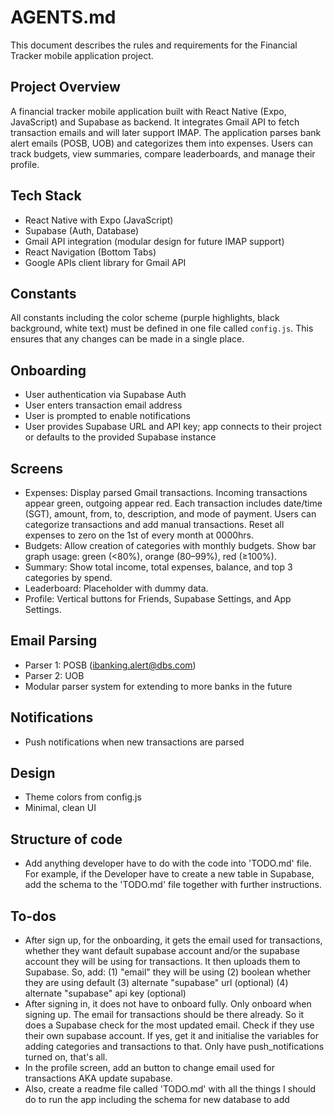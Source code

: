 # AGENTS.md

This document describes the rules and requirements for the Financial Tracker mobile application project.

## Project Overview

A financial tracker mobile application built with React Native (Expo, JavaScript) and Supabase as backend. It integrates Gmail API to fetch transaction emails and will later support IMAP. The application parses bank alert emails (POSB, UOB) and categorizes them into expenses. Users can track budgets, view summaries, compare leaderboards, and manage their profile.

## Tech Stack

-   React Native with Expo (JavaScript)
-   Supabase (Auth, Database)
-   Gmail API integration (modular design for future IMAP support)
-   React Navigation (Bottom Tabs)
-   Google APIs client library for Gmail API

## Constants

All constants including the color scheme (purple highlights, black background, white text) must be defined in one file called `config.js`. This ensures that any changes can be made in a single place.

## Onboarding

-   User authentication via Supabase Auth
-   User enters transaction email address
-   User is prompted to enable notifications
-   User provides Supabase URL and API key; app connects to their project or defaults to the provided Supabase instance

## Screens

-   Expenses: Display parsed Gmail transactions. Incoming transactions appear green, outgoing appear red. Each transaction includes date/time (SGT), amount, from, to, description, and mode of payment. Users can categorize transactions and add manual transactions. Reset all expenses to zero on the 1st of every month at 0000hrs.
-   Budgets: Allow creation of categories with monthly budgets. Show bar graph usage: green (<80%), orange (80–99%), red (≥100%).
-   Summary: Show total income, total expenses, balance, and top 3 categories by spend.
-   Leaderboard: Placeholder with dummy data.
-   Profile: Vertical buttons for Friends, Supabase Settings, and App Settings.

## Email Parsing

-   Parser 1: POSB (ibanking.alert@dbs.com)
-   Parser 2: UOB
-   Modular parser system for extending to more banks in the future

## Notifications

-   Push notifications when new transactions are parsed

## Design

-   Theme colors from config.js
-   Minimal, clean UI

## Structure of code

-   Add anything developer have to do with the code into 'TODO.md' file. For example, if the Developer have to create a new table in Supabase, add the schema to the 'TODO.md' file together with further instructions.

## To-dos

-   After sign up, for the onboarding, it gets the email used for transactions, whether they want default supabase account and/or the supabase account they will be using for transactions. It then uploads them to Supabase. So, add:
    (1) "email" they will be using
    (2) boolean whether they are using default
    (3) alternate "supabase" url (optional)
    (4) alternate "supabase" api key (optional)
-   After signing in, it does not have to onboard fully. Only onboard when signing up. The email for transactions should be there already. So it does a Supabase check for the most updated email. Check if they use their own supabase account. If yes, get it and initialise the variables for adding categories and transactions to that. Only have push_notifications turned on, that's all.
-   In the profile screen, add an button to change email used for transactions AKA update supabase.
-   Also, create a readme file called 'TODO.md' with all the things I should do to run the app including the schema for new database to add
